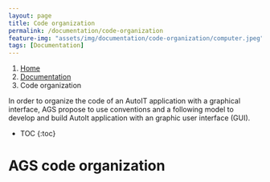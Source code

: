 ```yaml
---
layout: page
title: Code organization
permalink: /documentation/code-organization
feature-img: "assets/img/documentation/code-organization/computer.jpeg"
tags: [Documentation]
---
```



<!-- Breadcrumb navigation -->
<nav aria-label="breadcrumb">
  <ol class="breadcrumb">
    <li class="breadcrumb-item"><a href="../">Home</a></li>
    <li class="breadcrumb-item"><a href="../documentation">Documentation</a></li>
    <li class="breadcrumb-item active" aria-current="page">Code organization</li>
  </ol>
</nav>



In order to organize the code of an AutoIT application with a graphical interface, AGS propose to use conventions and a following model to develop and build AutoIt application with an graphic user interface (GUI).


<!-- To be placed at the beginning of the post, it is where the table of content will be generated -->
* TOC
{:toc}

# AGS code organization

